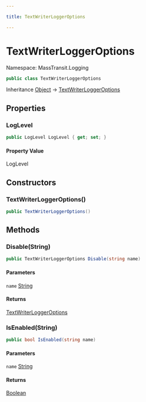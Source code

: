 ```yaml
---

title: TextWriterLoggerOptions

---
```


# TextWriterLoggerOptions

Namespace: MassTransit.Logging

```csharp
public class TextWriterLoggerOptions
```

Inheritance [Object](https://learn.microsoft.com/en-us/dotnet/api/system.object) → [TextWriterLoggerOptions](../masstransit-logging/textwriterloggeroptions)

## Properties

### **LogLevel**

```csharp
public LogLevel LogLevel { get; set; }
```

#### Property Value

LogLevel<br/>

## Constructors

### **TextWriterLoggerOptions()**

```csharp
public TextWriterLoggerOptions()
```

## Methods

### **Disable(String)**

```csharp
public TextWriterLoggerOptions Disable(string name)
```

#### Parameters

`name` [String](https://learn.microsoft.com/en-us/dotnet/api/system.string)<br/>

#### Returns

[TextWriterLoggerOptions](../masstransit-logging/textwriterloggeroptions)<br/>

### **IsEnabled(String)**

```csharp
public bool IsEnabled(string name)
```

#### Parameters

`name` [String](https://learn.microsoft.com/en-us/dotnet/api/system.string)<br/>

#### Returns

[Boolean](https://learn.microsoft.com/en-us/dotnet/api/system.boolean)<br/>
